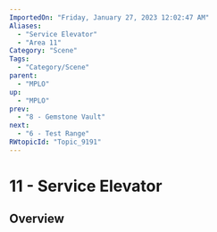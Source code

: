 ```yaml
---
ImportedOn: "Friday, January 27, 2023 12:02:47 AM"
Aliases:
  - "Service Elevator"
  - "Area 11"
Category: "Scene"
Tags:
  - "Category/Scene"
parent:
  - "MPLO"
up:
  - "MPLO"
prev:
  - "8 - Gemstone Vault"
next:
  - "6 - Test Range"
RWtopicId: "Topic_9191"
---
```

# 11 - Service Elevator
## Overview
